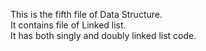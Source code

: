 This is the fifth file of Data Structure.
<br>
It contains file of Linked list.
<br>
It has both singly and doubly linked list code.

